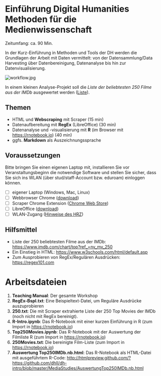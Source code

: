 # Einführung Digital Humanities Methoden für die Medienwissenschaft

Zeitumfang: ca. 90 Min.

In der Kurz-Einführung in Methoden und Tools der DH werden die Grundlagen der Arbeit mit Daten vermittelt: 
von der Datensammlung/Data Harvesting über Datenbereinigung, Datenanalyse bis hin zur Datenvisualisierung.

![workflow.jpg](DH-Workflow])

In einem kleinen Analyse-Projekt soll die _Liste der beliebtesten 250 Filme aus der IMDb_ ausgewertet werden 
([Liste](https://www.imdb.com/chart/top?ref_=nv_mv_250)).


## Themen
* HTML und __Webscraping__ mit Scraper (15 min)
* Datenaufbereitung mit __RegEx__ (LibreOffice) (30 min)
* Datenanalyse und -visualisierung mit __R__ (im Browser mit https://rnotebook.io) (40 min)
* ggfs. __Markdown__ als Auszeichnungssprache

## Voraussetzungen
Bitte bringen Sie einen eigenen Laptop mit, installieren Sie vor Veranstaltungsbeginn die notwendige Software 
und stellen Sie sicher, dass Sie sich ins WLAN (über stud/staff-Account bzw. eduroam) einloggen können.

* [ ] eigener Laptop (Windows, Mac, Linux)
* [ ] Webbrowser Chrome ([download](https://www.google.com/intl/de_ALL/chrome/))
* [ ] Scraper Chrome Extension ([Chrome Web Store](https://chrome.google.com/webstore/detail/scraper/mbigbapnjcgaffohmbkdlecaccepngjd))
* [ ] LibreOffice ([download](https://de.libreoffice.org/))
* [ ] WLAN-Zugang ([Hinweise des HRZ](https://www.uni-marburg.de/hrz/internet/wlan))

## Hilfsmittel
* Liste der 250 beliebtesten Filme aus der IMDb: https://www.imdb.com/chart/top?ref_=nv_mv_250
* Ein Einstieg in HTML: https://www.w3schools.com/html/default.asp
* Zum Ausprobieren von RegEx/Regulären Ausdrücken: https://regex101.com

# Arbeitsdateien
1. **Teaching Manual**: Der gesamte Workshop
2. **RegEx-Bspl.txt**: Eine Beispieltext-Datei, um Reguläre Ausdrücke auszuprobieren
1. **250.txt**: Die mit Scraper extrahierte Liste der 250 Top Movies der IMDb (noch nicht mit RegEx bereinigt).
1. **R-Intro.ipynb**: Das R-Notebook mit einer kurzen Einführung in R (zum Import in https://rnotebook.io)
1. **Top250Movies.ipynb**: Das R-Notebook mit der Auswertung der Filmliste R (zum Import in https://rnotebook.io)
1. **250Movies.txt**: Die bereinigte Film-Liste (zum Import in https://rnotebook.io)
1. **Auswertung Top250IMDb.nb.html**: Das R-Notebook als HTML-Datei mit ausgeführtem R-Code: http://htmlpreview.github.com/?https://github.com/dhll/dh-intro/blob/master/MediaStudies/AuswertungTop250IMDb.nb.html

